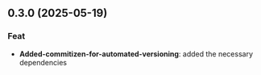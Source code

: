 ## 0.3.0 (2025-05-19)

### Feat

- **Added-commitizen-for-automated-versioning**: added the necessary dependencies
